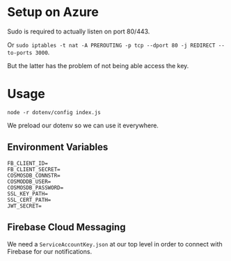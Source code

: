 # Setup on Azure

Sudo is required to actually listen on port 80/443.

Or `sudo iptables -t nat -A PREROUTING -p tcp --dport 80 -j REDIRECT --to-ports 3000`.

But the latter has the problem of not being able access the key.

# Usage

`node -r dotenv/config index.js`

We preload our dotenv so we can use it everywhere.

## Environment Variables

```
FB_CLIENT_ID=
FB_CLIENT_SECRET=
COSMOSDB_CONNSTR=
COSMODDB_USER=
COSMOSDB_PASSWORD=
SSL_KEY_PATH=
SSL_CERT_PATH=
JWT_SECRET=
```

## Firebase Cloud Messaging

We need a `ServiceAccountKey.json` at our top level in order to connect with Firebase for our notifications.
